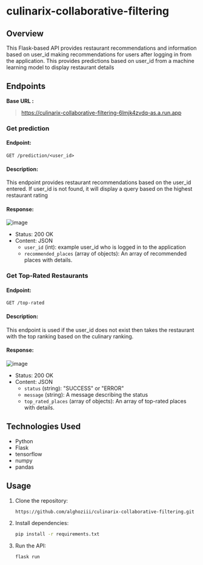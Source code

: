 # culinarix-collaborative-filtering

## Overview

This Flask-based API provides restaurant recommendations and information based on user_id making recommendations for users after logging in from the application. This provides predictions based on user_id from a machine learning model to display restaurant details

## Endpoints

**Base URL :**

> https://culinarix-collaborative-filtering-6lmjk4zvdq-as.a.run.app

### Get prediction

#### Endpoint:

`GET /prediction/<user_id>`

#### Description:

This endpoint provides restaurant recommendations based on the user_id entered. If user_id is not found, it will display a query based on the highest restaurant rating


#### Response:

![image](https://github.com/alghoziii/culinarix-collaborative-filtering/assets/91893301/e9eed979-e47b-4b3b-b50c-e68dbf377398)


- Status: 200 OK
- Content: JSON
  - `user_id` (int):  example user_id who is logged in to the application
  - `recommended_places` (array of objects): An array of recommended places with details.

### Get Top-Rated Restaurants

#### Endpoint:

`GET /top-rated`

#### Description:

This endpoint is used if the user_id does not exist then takes the restaurant with the top ranking based on the culinary ranking.

#### Response:

![image](https://github.com/alghoziii/culinarix-collaborative-filtering/assets/91893301/a1535c52-4b0d-468e-9db3-3316564f8f1d)


- Status: 200 OK
- Content: JSON
  - `status` (string): "SUCCESS" or "ERROR"
  - `message` (string): A message describing the status
  - `top_rated_places` (array of objects): An array of top-rated places with details.

## Technologies Used

- Python
- Flask
- tensorflow
- numpy
- pandas

## Usage

1. Clone the repository:

   ```bash
   https://github.com/alghoziii/culinarix-collaborative-filtering.git

   
2. Install dependencies:
   ```bash
   pip install -r requirements.txt

3. Run the API:
   ```bash
   flask run
